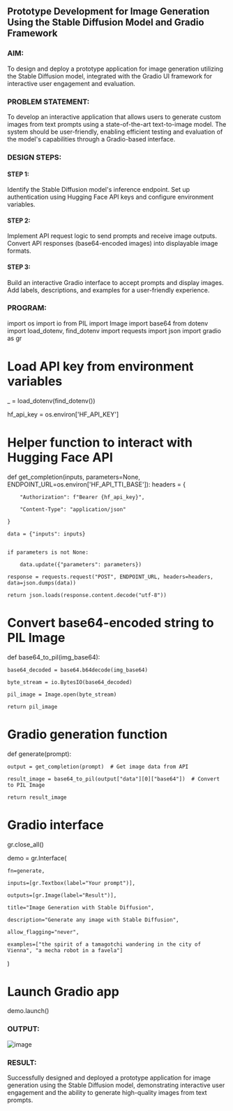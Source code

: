 ## Prototype Development for Image Generation Using the Stable Diffusion Model and Gradio Framework

### AIM:
To design and deploy a prototype application for image generation utilizing the Stable Diffusion model, integrated with the Gradio UI framework for interactive user engagement and evaluation.

### PROBLEM STATEMENT:

To develop an interactive application that allows users to generate custom images from text prompts using a state-of-the-art text-to-image model. The system should be user-friendly, enabling efficient testing and evaluation of the model's capabilities through a Gradio-based interface.

### DESIGN STEPS:

#### STEP 1:

Identify the Stable Diffusion model's inference endpoint.
Set up authentication using Hugging Face API keys and configure environment variables.

#### STEP 2:

Implement API request logic to send prompts and receive image outputs.
Convert API responses (base64-encoded images) into displayable image formats.

#### STEP 3:

Build an interactive Gradio interface to accept prompts and display images.
Add labels, descriptions, and examples for a user-friendly experience.

### PROGRAM:


import os
import io
from PIL import Image
import base64
from dotenv import load_dotenv, find_dotenv
import requests
import json
import gradio as gr



# Load API key from environment variables
_ = load_dotenv(find_dotenv())

hf_api_key = os.environ['HF_API_KEY']


# Helper function to interact with Hugging Face API

def get_completion(inputs, parameters=None, ENDPOINT_URL=os.environ['HF_API_TTI_BASE']):
    headers = {
    
        "Authorization": f"Bearer {hf_api_key}",
        
        "Content-Type": "application/json"
        
    }
    
    data = {"inputs": inputs}

    
    if parameters is not None:
    
        data.update({"parameters": parameters})
        
    response = requests.request("POST", ENDPOINT_URL, headers=headers, data=json.dumps(data))
    
    return json.loads(response.content.decode("utf-8"))
    


# Convert base64-encoded string to PIL Image

def base64_to_pil(img_base64):

    base64_decoded = base64.b64decode(img_base64)
    
    byte_stream = io.BytesIO(base64_decoded)
    
    pil_image = Image.open(byte_stream)
    
    return pil_image


# Gradio generation function

def generate(prompt):

    output = get_completion(prompt)  # Get image data from API
    
    result_image = base64_to_pil(output["data"][0]["base64"])  # Convert to PIL Image
    
    return result_image


# Gradio interface

gr.close_all()

demo = gr.Interface(

    fn=generate,
   
    inputs=[gr.Textbox(label="Your prompt")],
   
    outputs=[gr.Image(label="Result")],
    
    title="Image Generation with Stable Diffusion",
   
    description="Generate any image with Stable Diffusion",
   
    allow_flagging="never",

    examples=["the spirit of a tamagotchi wandering in the city of Vienna", "a mecha robot in a favela"]
)


# Launch Gradio app
demo.launch()


### OUTPUT:

![image](https://github.com/user-attachments/assets/96deac65-b452-43ff-b33f-a6ef71493764)


### RESULT:

Successfully designed and deployed a prototype application for image generation using the Stable Diffusion model, demonstrating interactive user engagement and the ability to generate high-quality images from text prompts.
